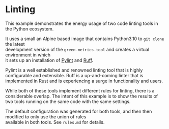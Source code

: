 # Linting

This example demonstrates the energy usage of two code linting tools in the Python ecosystem.

It uses a small an Alpine based image that contains Python3.10 to `git clone` the latest  
development version of the `green-metrics-tool` and creates a virtual environment in which  
it sets up an installation of [Pylint](https://pylint.readthedocs.io/en/v2.17.2/) and [Ruff](https://beta.ruff.rs/docs/).

Pylint is a well established and renowned linting tool that is highly configurable and extensible.
Ruff is a up-and-coming linter that is implemented in Rust and is experiencing a surge in functionality and users.

While both of these tools implement different rules for linting, there is a considerable overlap.
The intent of this example is to show the results of two tools running on the same code with the same settings.

The default configuration was generated for both tools, and then then modified to only use the union of rules  
available in both tools. See `rules.md` for details.
